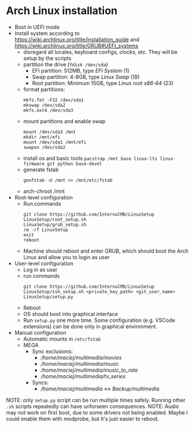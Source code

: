# Arch Linux installation
  - Boot in UEFI mode
  - Install system according to https://wiki.archlinux.org/title/installation_guide and https://wiki.archlinux.org/title/GRUB#UEFI_systems
    - disregard all locales, keyboard configs, clocks, etc. They will be setup by the scripts
    - partition the drive (`fdisk /dev/sda`)
      - EFI partition: 512MB, type *EFI System* (1)
      - Swap partition: 4-8GB, type *Linux Swap* (19)
      - Root partition: Minimum 15GB, type *Linux root x86-64* (23)
    - format partitions:
      ```
      mkfs.fat -F32 /dev/sda1
      mkswap /dev/sda2
      mkfs.ext4 /dev/sda3
      ```
    - mount partitions and enable swap
      ```
      mount /dev/sda3 /mnt
      mkdir /mnt/efi
      mount /dev/sda1 /mnt/efi
      swapon /dev/sda2
      ```
    - install os and basic tools `pacstrap /mnt base linux-lts linux-firmware git python base-devel`
    - generate fstab
      ```
      genfstab -U /mnt >> /mnt/etc/fstab
      ```
    - arch-chroot /mnt
  - Root-level configuration
    - Run commands
        ```
        git clone https://github.com/InternalMD/LinuxSetup
        LinuxSetup/root_setup.sh
        LinuxSetup/grub_setup.sh
        rm -rf LinuxSetup
        exit
        reboot
        ```
    - Machine should reboot and enter GRUB, which should boot the Arch Linux and allow you to login as user
  - User-level configuration
    - Log in as user
    - run commands
        ```
        git clone https://github.com/InternalMD/LinuxSetup
        LinuxSetup/ssh_setup.sh <private_key_path> <git_user_name>
        LinuxSetup/setup.py
        ```
    - Reboot
    - OS should boot into graphical interface
    - Run `setup.py` one more time. Some configuration (e.g. VSCode extensions) can be done only in graphical environment.
  - Manual configuration
    - Automatic mounts in `/etc/fstab`
    - MEGA
      - Sync exclusions:
        - */home/maciej/multimedia/movies*
        - */home/maciej/multimedia/music*
        - */home/maciej/multimedia/music_to_rate*
        - */home/maciej/multimedia/tv_series*
      - Syncs:
        - */home/maciej/multimedia* <-> *Backup/multimedia*

NOTE: only `setup.py` script can be run multiple times safely. Running other `.sh` scripts repeatedly can have unforseen consequences.
NOTE: Audio may not work on first boot, due to some drivers not being enabled. Maybe I could enable them with modprobe, but it's just easier to reboot.
